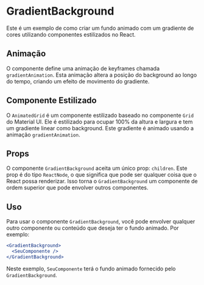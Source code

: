 
# GradientBackground

Este é um exemplo de como criar um fundo animado com um gradiente de cores utilizando componentes estilizados no React.

## Animação

O componente define uma animação de keyframes chamada `gradientAnimation`. Esta animação altera a posição do background ao longo do tempo, criando um efeito de movimento do gradiente.

## Componente Estilizado

O `AnimatedGrid` é um componente estilizado baseado no componente `Grid` do Material UI. Ele é estilizado para ocupar 100% da altura e largura e tem um gradiente linear como background. Este gradiente é animado usando a animação `gradientAnimation`.

## Props

O componente `GradientBackground` aceita um único prop: `children`. Este prop é do tipo `ReactNode`, o que significa que pode ser qualquer coisa que o React possa renderizar. Isso torna o `GradientBackground` um componente de ordem superior que pode envolver outros componentes.

## Uso

Para usar o componente `GradientBackground`, você pode envolver qualquer outro componente ou conteúdo que deseja ter o fundo animado. Por exemplo:

```jsx
<GradientBackground>
  <SeuComponente />
</GradientBackground>
```

Neste exemplo, `SeuComponente` terá o fundo animado fornecido pelo `GradientBackground`.
